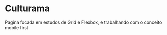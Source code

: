 # Culturama
Pagina focada em estudos de Grid e Flexbox, e trabalhando com o conceito mobile first


